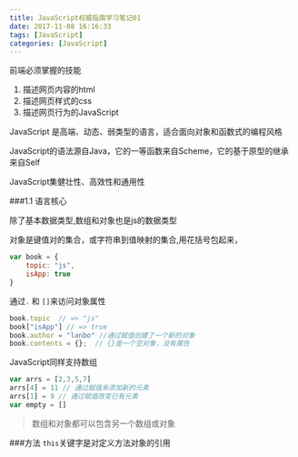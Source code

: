 ```yaml
---
title: JavaScript权威指南学习笔记01
date: 2017-11-08 16:16:33
tags: [JavaScript]
categories: [JavaScript]
---
```


前端必须掌握的技能

1. 描述网页内容的html
2. 描述网页样式的css
3. 描述网页行为的JavaScript

JavaScript 是高端、动态、弱类型的语言，适合面向对象和函数式的编程风格

JavaScript的语法源自Java，它的一等函数来自Scheme，它的基于原型的继承来自Self

JavaScript集健壮性、高效性和通用性


###1.1 语言核心

除了基本数据类型,数组和对象也是js的数据类型

对象是键值对的集合，或字符串到值映射的集合,用花括号包起来，

```javaScript
var book = {
    topic: "js",
    isApp: true
}
```

通过`.` 和 `[]`来访问对象属性

```javaScript
book.topic  // => "js"
book["isApp"] // => true
book.author = "lanbo" //通过赋值创建了一个新的对象
book.contents = {};  // {}是一个空对象，没有属性
```

JavaScript同样支持数组

```javaScript
var arrs = [2,3,5,7]
arrs[4] = 11 // 通过赋值来添加新的元素
arrs[1] = 9 // 通过赋值改变已有元素
var empty = []
```

>数组和对象都可以包含另一个数组或对象


###方法
`this`关键字是对定义方法对象的引用


